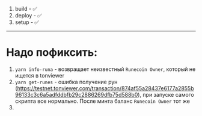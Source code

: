 1. build - ✅
2. deploy - ✅
3. setup - ✅

--------------------------------
# Надо пофиксить:
1. `yarn info-runa` - возвращает неизвестный `Runecoin Owner`, который не ищется в tonviewer
2. `yarn get-runes` - ошибка получение рун (https://testnet.tonviewer.com/transaction/874af55a28437e6177a2855b96133c3c6a5adfddbfb29c2886269dfb75d588b0), при запуске самого скрипта все нормально. После минта баланс `Runecoin Owner` тот же
3. 
